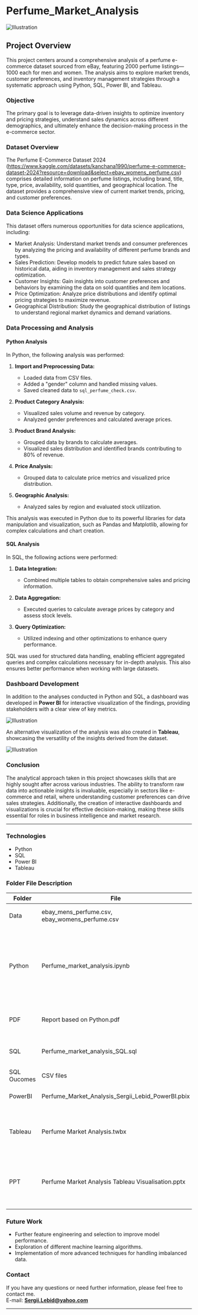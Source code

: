 # Perfume_Market_Analysis

![Illustration](back_picrure_perfume.jpg)

## Project Overview

This project centers around a comprehensive analysis of a perfume e-commerce dataset sourced from eBay, featuring 2000 perfume listings—1000 each for men and women. The analysis aims to explore market trends, customer preferences, and inventory management strategies through a systematic approach using Python, SQL, Power BI, and Tableau.

### Objective

The primary goal is to leverage data-driven insights to optimize inventory and pricing strategies, understand sales dynamics across different demographics, and ultimately enhance the decision-making process in the e-commerce sector.

### Dataset Overview

The Perfume E-Commerce Dataset 2024 (https://www.kaggle.com/datasets/kanchana1990/perfume-e-commerce-dataset-2024?resource=download&select=ebay_womens_perfume.csv) comprises detailed information on perfume listings, including brand, title, type, price, availability, sold quantities, and geographical location. The dataset provides a comprehensive view of current market trends, pricing, and customer preferences.

### Data Science Applications

This dataset offers numerous opportunities for data science applications, including:

- Market Analysis: Understand market trends and consumer preferences by analyzing the pricing and availability of different perfume brands and types.
- Sales Prediction: Develop models to predict future sales based on historical data, aiding in inventory management and sales strategy optimization.
- Customer Insights: Gain insights into customer preferences and behaviors by examining the data on sold quantities and item locations.
- Price Optimization: Analyze price distributions and identify optimal pricing strategies to maximize revenue.
- Geographical Distribution: Study the geographical distribution of listings to understand regional market dynamics and demand variations.

### Data Processing and Analysis

#### Python Analysis

In Python, the following analysis was performed:

1. **Import and Preprocessing Data:**
   - Loaded data from CSV files.
   - Added a "gender" column and handled missing values.
   - Saved cleaned data to `sql_perfume_check.csv`.

2. **Product Category Analysis:**
   - Visualized sales volume and revenue by category.
   - Analyzed gender preferences and calculated average prices.

3. **Product Brand Analysis:**
   - Grouped data by brands to calculate averages.
   - Visualized sales distribution and identified brands contributing to 80% of revenue.

4. **Price Analysis:**
   - Grouped data to calculate price metrics and visualized price distribution.

5. **Geographic Analysis:**
   - Analyzed sales by region and evaluated stock utilization.

This analysis was executed in Python due to its powerful libraries for data manipulation and visualization, such as Pandas and Matplotlib, allowing for complex calculations and chart creation.

#### SQL Analysis

In SQL, the following actions were performed:

1. **Data Integration:**
   - Combined multiple tables to obtain comprehensive sales and pricing information.

2. **Data Aggregation:**
   - Executed queries to calculate average prices by category and assess stock levels.

3. **Query Optimization:**
   - Utilized indexing and other optimizations to enhance query performance.

SQL was used for structured data handling, enabling efficient aggregated queries and complex calculations necessary for in-depth analysis. This also ensures better performance when working with large datasets.

### Dashboard Development

In addition to the analyses conducted in Python and SQL, a dashboard was developed in **Power BI** for interactive visualization of the findings, providing stakeholders with a clear view of key metrics.

![Illustration](market_sales_PowerBI_screen.jpg)

An alternative visualization of the analysis was also created in **Tableau**, showcasing the versatility of the insights derived from the dataset.

![Illustration](market_sales_Tableau_screen1.jpg) 

### Conclusion

The analytical approach taken in this project showcases skills that are highly sought after across various industries. The ability to transform raw data into actionable insights is invaluable, especially in sectors like e-commerce and retail, where understanding customer preferences can drive sales strategies. Additionally, the creation of interactive dashboards and visualizations is crucial for effective decision-making, making these skills essential for roles in business intelligence and market research.

---

### Technologies

- Python
- SQL
- Power BI
- Tableau

### Folder File Description

| Folder | File | Description |
|-----------------|-----------------|-----------------|
| Data | ebay_mens_perfume.csv, ebay_womens_perfume.csv | Orgignal datasets from Kigal |
| Python | Perfume_market_analysis.ipynb | Jupyter notebook - the process of cleaning, transforming, and analyzing the original data with visualizations |
| PDF | Report based on Python.pdf | The market analysis report based on Python |
| SQL | Perfume_market_analysis_SQL.sql | SQL Query - the process of the data analysis|
| SQL Oucomes | CSV files | SQL Query outcomes|
| PowerBI | Perfume_Market_Analysis_Sergii_Lebid_PowerBI.pbix | PowerBI Interactive Dashbord|
| Tableau | Perfume Market Analysis.twbx | Tableau Packaged Workbook with the data and visualizations |
| PPT | Perfume Market Analysis Tableau Visualisation.pptx | Tableau analysis visualization saved in the format of a PowerPoint presentation|

### Future Work

- Further feature engineering and selection to improve model performance.
- Exploration of different machine learning algorithms.
- Implementation of more advanced techniques for handling imbalanced data.

### Contact

If you have any questions or need further information, please feel free to contact me.  
E-mail: **Sergii.Lebid@yahoo.com**



---

